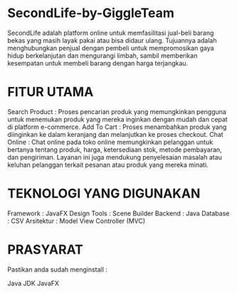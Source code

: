 # SecondLife-by-GiggleTeam
SecondLife adalah platform online untuk memfasilitasi jual-beli barang bekas yang masih layak pakai atau bisa didaur ulang. Tujuannya adalah menghubungkan penjual dengan pembeli untuk mempromosikan gaya hidup berkelanjutan dan mengurangi limbah, sambil memberikan kesempatan untuk membeli barang dengan harga terjangkau.
# FITUR UTAMA
Search Product : Proses pencarian produk yang memungkinkan pengguna untuk menemukan produk yang mereka inginkan dengan mudah dan cepat di platform e-commerce.
Add To Cart : Proses menambahkan produk yang diinginkan ke dalam keranjang dan melanjutkan ke proses checkout.
Chat Online : Chat online pada toko online memungkinkan pelanggan untuk bertanya tentang produk, harga, ketersediaan stok, metode pembayaran, dan pengiriman. Layanan ini juga mendukung penyelesaian masalah atau keluhan pelanggan terkait pesanan atau produk yang mereka minati.
# TEKNOLOGI YANG DIGUNAKAN
Framework : JavaFX
Design Tools : Scene Builder
Backend : Java
Database : CSV
Arsitektur : Model View Controller (MVC)
# PRASYARAT
Pastikan anda sudah menginstall :

Java JDK
JavaFX
